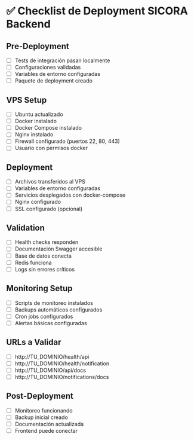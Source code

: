 # ✅ Checklist de Deployment SICORA Backend

## Pre-Deployment
- [ ] Tests de integración pasan localmente
- [ ] Configuraciones validadas
- [ ] Variables de entorno configuradas
- [ ] Paquete de deployment creado

## VPS Setup
- [ ] Ubuntu actualizado
- [ ] Docker instalado
- [ ] Docker Compose instalado
- [ ] Nginx instalado
- [ ] Firewall configurado (puertos 22, 80, 443)
- [ ] Usuario con permisos docker

## Deployment
- [ ] Archivos transferidos al VPS
- [ ] Variables de entorno configuradas
- [ ] Servicios desplegados con docker-compose
- [ ] Nginx configurado
- [ ] SSL configurado (opcional)

## Validation
- [ ] Health checks responden
- [ ] Documentación Swagger accesible
- [ ] Base de datos conecta
- [ ] Redis funciona
- [ ] Logs sin errores críticos

## Monitoring Setup
- [ ] Scripts de monitoreo instalados
- [ ] Backups automáticos configurados
- [ ] Cron jobs configurados
- [ ] Alertas básicas configuradas

## URLs a Validar
- [ ] http://TU_DOMINIO/health/api
- [ ] http://TU_DOMINIO/health/notification
- [ ] http://TU_DOMINIO/api/docs
- [ ] http://TU_DOMINIO/notifications/docs

## Post-Deployment
- [ ] Monitoreo funcionando
- [ ] Backup inicial creado
- [ ] Documentación actualizada
- [ ] Frontend puede conectar
